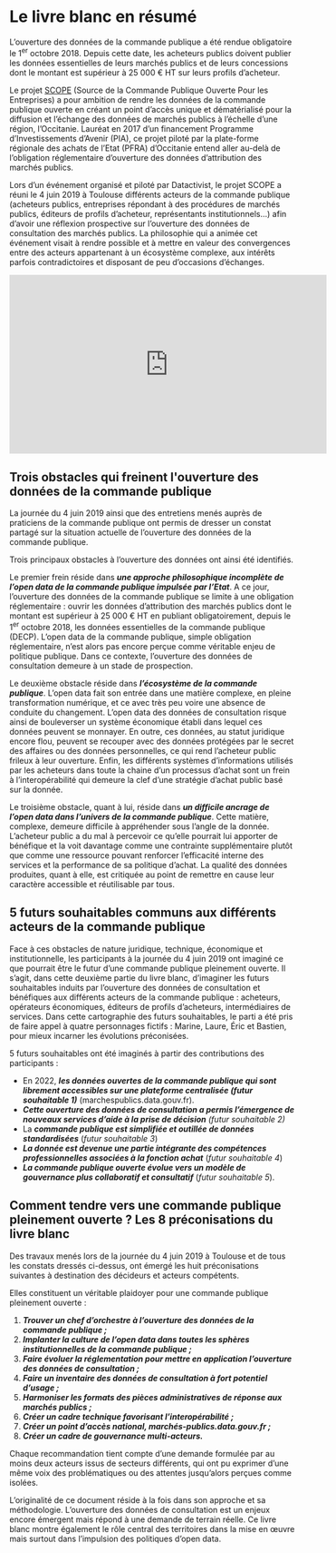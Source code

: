 

<!-- Matomo -->
<script type="text/javascript">
  var _paq = window._paq = window._paq || [];
  /* tracker methods like "setCustomDimension" should be called before "trackPageView" */
  _paq.push(['trackPageView']);
  _paq.push(['enableLinkTracking']);
  (function() {
    var u="//matomo.datactivist.coop/";
    _paq.push(['setTrackerUrl', u+'matomo.php']);
    _paq.push(['setSiteId', '1']);
    var d=document, g=d.createElement('script'), s=d.getElementsByTagName('script')[0];
    g.type='text/javascript'; g.async=true; g.src=u+'matomo.js'; s.parentNode.insertBefore(g,s);
  })();
</script>
<!-- End Matomo Code -->



# Le livre blanc en résumé

L’ouverture des données de la commande publique a été rendue obligatoire le 1<sup>er</sup> octobre 2018. Depuis cette date, les acheteurs publics doivent publier les données essentielles de leurs marchés publics et de leurs concessions dont le montant est supérieur à 25 000 € HT sur leurs profils d’acheteur. 

Le projet [SCOPE](http://scope-occitanie.mystrikingly.com/) (Source de la Commande Publique Ouverte Pour les Entreprises) a pour ambition de rendre les données de la commande publique ouverte en créant un point d’accès unique et dématérialisé pour la diffusion et l’échange des données de marchés publics à l’échelle d’une région, l’Occitanie. Lauréat en 2017 d’un financement Programme d’Investissements d’Avenir (PIA), ce projet piloté par la plate-forme régionale des achats de l’Etat (PFRA) d’Occitanie entend aller au-delà de l’obligation réglementaire d’ouverture des données d’attribution des marchés publics. 

Lors d’un événement organisé et piloté par Datactivist, le projet SCOPE a réuni le 4 juin 2019 à Toulouse différents acteurs de la commande publique (acheteurs publics, entreprises répondant à des procédures de marchés publics, éditeurs de profils d’acheteur, représentants institutionnels…) afin d’avoir une réflexion prospective sur l’ouverture des données de consultation des marchés publics. La philosophie qui a animée cet événement visait à rendre possible et à mettre en valeur des convergences entre des acteurs appartenant à un écosystème complexe, aux intérêts parfois contradictoires et disposant de peu d’occasions d’échanges.

<iframe width="560" height="315" sandbox="allow-same-origin allow-scripts allow-popups" src="https://aperi.tube/videos/embed/fd8f466c-21e2-4a39-8e8d-75a0b1de5120?title=0&warningTitle=0" frameborder="0" allowfullscreen></iframe>

## Trois obstacles qui freinent l'ouverture des données de la commande publique
La journée du 4 juin 2019 ainsi que des entretiens menés auprès de praticiens de la commande publique ont permis de dresser un constat partagé sur la situation actuelle de l’ouverture des données de la commande publique. 

Trois principaux obstacles à l’ouverture des données ont ainsi été identifiés.

Le premier frein réside dans **_une approche philosophique incomplète de l’open data de la commande publique impulsée par l’Etat_**. A ce jour, l’ouverture des données de la commande publique se limite à une obligation réglementaire : ouvrir les données d’attribution des marchés publics dont le montant est supérieur à 25 000 € HT en publiant obligatoirement, depuis le 1<sup>er</sup> octobre 2018, les données essentielles de la commande publique (DECP). L’open data de la commande publique, simple obligation réglementaire, n’est alors pas encore perçue comme véritable enjeu de politique publique. Dans ce contexte, l’ouverture des données de consultation demeure à un stade de prospection.

Le deuxième obstacle réside dans **_l’écosystème de la commande publique_**. L’open data fait son entrée dans une matière complexe, en pleine transformation numérique, et ce avec très peu voire une absence de conduite du changement. L’open data des données de consultation risque ainsi de bouleverser un système économique établi dans lequel ces données peuvent se monnayer. En outre, ces données, au statut juridique encore flou, peuvent se recouper avec des données protégées par le secret des affaires ou des données personnelles, ce qui rend l’acheteur public frileux à leur ouverture. Enfin, les différents systèmes d’informations utilisés par les acheteurs dans toute la chaine d’un processus d’achat sont un frein à l’interopérabilité qui demeure la clef d’une stratégie d’achat public basé sur la donnée.

Le troisième obstacle, quant à lui, réside dans **_un difficile ancrage de l’open data dans l’univers de la commande publique_**. Cette matière, complexe, demeure difficile à appréhender sous l’angle de la donnée. L’acheteur public a du mal à percevoir ce qu’elle pourrait lui apporter de bénéfique et la voit davantage comme une contrainte supplémentaire plutôt que comme une ressource pouvant renforcer l’efficacité interne des services et la performance de sa politique d’achat. La qualité des données produites, quant à elle, est critiquée au point de remettre en cause leur caractère accessible et réutilisable par tous.

## 5 futurs souhaitables communs aux différents acteurs de la commande publique

Face à ces obstacles de nature juridique, technique, économique et institutionnelle, les participants à la journée du 4 juin 2019 ont imaginé ce que pourrait être le futur d’une commande publique pleinement ouverte. Il s’agit, dans cette deuxième partie du livre blanc, d’imaginer les futurs souhaitables induits par l’ouverture des données de consultation et bénéfiques aux différents acteurs de la commande publique : acheteurs, opérateurs économiques, éditeurs de profils d’acheteurs, intermédiaires de services. Dans cette cartographie des futurs souhaitables, le parti a été pris de faire appel à quatre personnages fictifs : Marine, Laure, Éric et Bastien, pour mieux incarner les évolutions préconisées.

5 futurs souhaitables ont été imaginés à partir des contributions des participants : 
*   En 2022, **_les données ouvertes de la commande publique qui sont librement accessibles sur une plateforme centralisée (futur souhaitable 1)_** (marchespublics.data.gouv.fr). 
*   **_Cette ouverture des données de consultation a permis l’émergence de nouveaux services d’aide à la prise de décision_** _(futur souhaitable 2)_
*   La **_commande publique est simplifiée et outillée de données standardisées_** (_futur souhaitable 3_)
*   **_La donnée est devenue une partie intégrante des compétences professionnelles associées à la fonction achat_** (_futur souhaitable 4_)
*   **_La commande publique ouverte évolue vers un modèle de gouvernance plus collaboratif et consultatif_** (_futur souhaitable 5_).

## Comment tendre vers une commande publique pleinement ouverte ? Les 8 préconisations du livre blanc

Des travaux menés lors de la journée du 4 juin 2019 à Toulouse et de tous les constats dressés ci-dessus, ont émergé les huit préconisations suivantes à destination des décideurs et acteurs compétents. 

Elles constituent un véritable plaidoyer pour une commande publique pleinement ouverte :

1. **_Trouver un chef d’orchestre à l’ouverture des données de la commande publique ;_**
2. **_Implanter la culture de l’open data dans toutes les sphères institutionnelles de la commande publique ;_**
3. **_Faire évoluer la réglementation pour mettre en application l’ouverture des données de consultation ;_**
4. **_Faire un inventaire des données de consultation à fort potentiel d’usage ;_**
5. **_Harmoniser les formats des pièces administratives de réponse aux marchés publics ;_**
6. **_Créer un cadre technique favorisant l’interopérabilité ;_**
7. **_Créer un point d’accès national, marchés-publics.data.gouv.fr ;_**
8. **_Créer un cadre de gouvernance multi-acteurs._**

Chaque recommandation tient compte d’une demande formulée par au moins deux acteurs issus de secteurs différents, qui ont pu exprimer d’une même voix des problématiques ou des attentes jusqu’alors perçues comme isolées. 

L’originalité de ce document réside à la fois dans son approche et sa méthodologie. L’ouverture des données de consultation est un enjeux encore émergent mais répond à une demande de terrain réelle. Ce livre blanc montre également le rôle central des territoires dans la mise en œuvre mais surtout dans l’impulsion des politiques d’open data.

